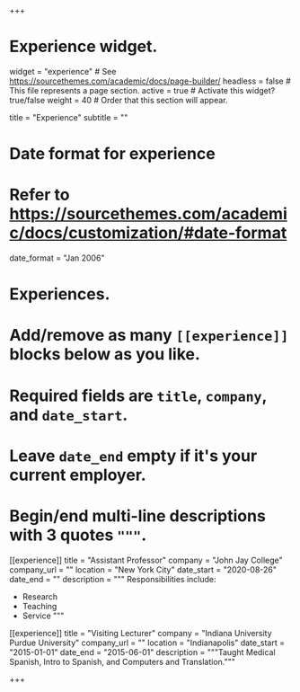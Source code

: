 +++
# Experience widget.
widget = "experience"  # See https://sourcethemes.com/academic/docs/page-builder/
headless = false  # This file represents a page section.
active = true  # Activate this widget? true/false
weight = 40  # Order that this section will appear.

title = "Experience"
subtitle = ""

# Date format for experience
#   Refer to https://sourcethemes.com/academic/docs/customization/#date-format
date_format = "Jan 2006"

# Experiences.
#   Add/remove as many `[[experience]]` blocks below as you like.
#   Required fields are `title`, `company`, and `date_start`.
#   Leave `date_end` empty if it's your current employer.
#   Begin/end multi-line descriptions with 3 quotes `"""`.
[[experience]]
  title = "Assistant Professor"
  company = "John Jay College"
  company_url = ""
  location = "New York City"
  date_start = "2020-08-26"
  date_end = ""
  description = """
  Responsibilities include:
  
  * Research
  * Teaching
  * Service
  """

[[experience]]
  title = "Visiting Lecturer"
  company = "Indiana University Purdue University"
  company_url = ""
  location = "Indianapolis"
  date_start = "2015-01-01"
  date_end = "2015-06-01"
  description = """Taught Medical Spanish, Intro to Spanish, and Computers and Translation."""

+++
